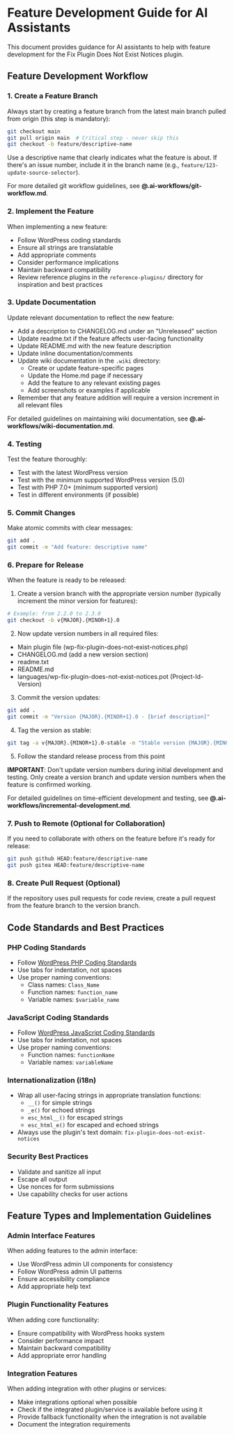 # Feature Development Guide for AI Assistants

This document provides guidance for AI assistants to help with feature development for the Fix Plugin Does Not Exist Notices plugin.

## Feature Development Workflow

### 1. Create a Feature Branch

Always start by creating a feature branch from the latest main branch pulled from origin (this step is mandatory):

```bash
git checkout main
git pull origin main  # Critical step - never skip this
git checkout -b feature/descriptive-name
```

Use a descriptive name that clearly indicates what the feature is about. If there's an issue number, include it in the branch name (e.g., `feature/123-update-source-selector`).

For more detailed git workflow guidelines, see **@.ai-workflows/git-workflow.md**.

### 2. Implement the Feature

When implementing a new feature:

- Follow WordPress coding standards
- Ensure all strings are translatable
- Add appropriate comments
- Consider performance implications
- Maintain backward compatibility
- Review reference plugins in the `reference-plugins/` directory for inspiration and best practices

### 3. Update Documentation

Update relevant documentation to reflect the new feature:

- Add a description to CHANGELOG.md under an "Unreleased" section
- Update readme.txt if the feature affects user-facing functionality
- Update README.md with the new feature description
- Update inline documentation/comments
- Update wiki documentation in the `.wiki` directory:
  - Create or update feature-specific pages
  - Update the Home.md page if necessary
  - Add the feature to any relevant existing pages
  - Add screenshots or examples if applicable
- Remember that any feature addition will require a version increment in all relevant files

For detailed guidelines on maintaining wiki documentation, see **@.ai-workflows/wiki-documentation.md**.

### 4. Testing

Test the feature thoroughly:

- Test with the latest WordPress version
- Test with the minimum supported WordPress version (5.0)
- Test with PHP 7.0+ (minimum supported version)
- Test in different environments (if possible)

### 5. Commit Changes

Make atomic commits with clear messages:

```bash
git add .
git commit -m "Add feature: descriptive name"
```

### 6. Prepare for Release

When the feature is ready to be released:

1. Create a version branch with the appropriate version number (typically increment the minor version for features):

```bash
# Example: from 2.2.0 to 2.3.0
git checkout -b v{MAJOR}.{MINOR+1}.0
```

2. Now update version numbers in all required files:

- Main plugin file (wp-fix-plugin-does-not-exist-notices.php)
- CHANGELOG.md (add a new version section)
- readme.txt
- README.md
- languages/wp-fix-plugin-does-not-exist-notices.pot (Project-Id-Version)

3. Commit the version updates:

```bash
git add .
git commit -m "Version {MAJOR}.{MINOR+1}.0 - [brief description]"
```

4. Tag the version as stable:

```bash
git tag -a v{MAJOR}.{MINOR+1}.0-stable -m "Stable version {MAJOR}.{MINOR+1}.0"
```

5. Follow the standard release process from this point

**IMPORTANT**: Don't update version numbers during initial development and testing. Only create a version branch and update version numbers when the feature is confirmed working.

For detailed guidelines on time-efficient development and testing, see **@.ai-workflows/incremental-development.md**.

### 7. Push to Remote (Optional for Collaboration)

If you need to collaborate with others on the feature before it's ready for release:

```bash
git push github HEAD:feature/descriptive-name
git push gitea HEAD:feature/descriptive-name
```

### 8. Create Pull Request (Optional)

If the repository uses pull requests for code review, create a pull request from the feature branch to the version branch.

## Code Standards and Best Practices

### PHP Coding Standards

- Follow [WordPress PHP Coding Standards](https://developer.wordpress.org/coding-standards/wordpress-coding-standards/php/)
- Use tabs for indentation, not spaces
- Use proper naming conventions:
  - Class names: `Class_Name`
  - Function names: `function_name`
  - Variable names: `$variable_name`

### JavaScript Coding Standards

- Follow [WordPress JavaScript Coding Standards](https://developer.wordpress.org/coding-standards/wordpress-coding-standards/javascript/)
- Use tabs for indentation, not spaces
- Use proper naming conventions:
  - Function names: `functionName`
  - Variable names: `variableName`

### Internationalization (i18n)

- Wrap all user-facing strings in appropriate translation functions:
  - `__()` for simple strings
  - `_e()` for echoed strings
  - `esc_html__()` for escaped strings
  - `esc_html_e()` for escaped and echoed strings
- Always use the plugin's text domain: `fix-plugin-does-not-exist-notices`

### Security Best Practices

- Validate and sanitize all input
- Escape all output
- Use nonces for form submissions
- Use capability checks for user actions

## Feature Types and Implementation Guidelines

### Admin Interface Features

When adding features to the admin interface:

- Use WordPress admin UI components for consistency
- Follow WordPress admin UI patterns
- Ensure accessibility compliance
- Add appropriate help text

### Plugin Functionality Features

When adding core functionality:

- Ensure compatibility with WordPress hooks system
- Consider performance impact
- Maintain backward compatibility
- Add appropriate error handling

### Integration Features

When adding integration with other plugins or services:

- Make integrations optional when possible
- Check if the integrated plugin/service is available before using it
- Provide fallback functionality when the integration is not available
- Document the integration requirements
